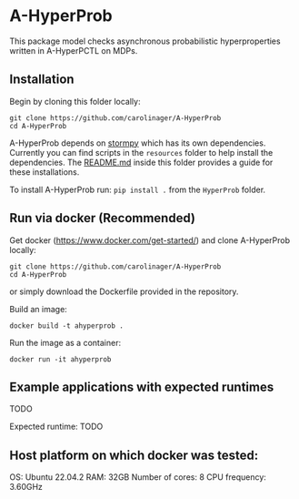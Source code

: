 # A-HyperProb

This package model checks asynchronous probabilistic hyperproperties written in A-HyperPCTL on MDPs.

## Installation

Begin by cloning this folder locally:
```
git clone https://github.com/carolinager/A-HyperProb
cd A-HyperProb
```
A-HyperProb depends on [stormpy](https://github.com/moves-rwth/stormpy) which has its own dependencies. Currently you can find scripts in the `resources` folder to help install the dependencies. The [README.md](resources/README.md) inside this folder provides a guide for these installations.


To install A-HyperProb run:
`pip install .` from the `HyperProb` folder.


## Run via docker (Recommended)

Get docker (https://www.docker.com/get-started/) and clone A-HyperProb locally:
```
git clone https://github.com/carolinager/A-HyperProb
cd A-HyperProb
```
or simply download the Dockerfile provided in the repository.

Build an image:
```
docker build -t ahyperprob .
```
Run the image as a container:
```
docker run -it ahyperprob
```

## Example applications with expected runtimes
TODO

Expected runtime: TODO

## Host platform on which docker was tested:
OS: Ubuntu 22.04.2
RAM: 32GB
Number of cores: 8
CPU frequency: 3.60GHz
